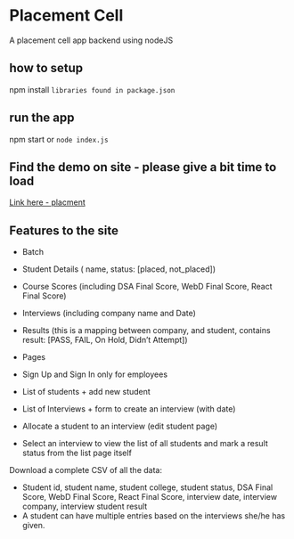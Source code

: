 # Placement Cell
A placement cell app backend using nodeJS

## how to setup
npm install <code>libraries found in package.json</code>

## run the app
npm start 
or
<code>node index.js</code>

## Find the demo on site - please give a bit time to load
<a href="https://placement-cell-52w7.onrender.com" target="_blank"> Link here - placment </a>

## Features to the site
- Batch
- Student Details ( name, status: [placed, not_placed])
- Course Scores (including DSA Final Score, WebD Final Score, React Final Score)
- Interviews (including company name and Date)
- Results (this is a mapping between company, and student, contains result: [PASS, FAIL, On
Hold, Didn’t Attempt])

- Pages
- Sign Up and Sign In only for employees
- List of students + add new student
- List of Interviews + form to create an interview (with date)
- Allocate a student to an interview (edit student page)
- Select an interview to view the list of all students and mark a result status from the list
page itself

 Download a complete CSV of all the data:
- Student id, student name, student college, student status, DSA Final Score, WebD Final
Score, React Final Score, interview date, interview company, interview student result
- A student can have multiple entries based on the interviews she/he has given.
